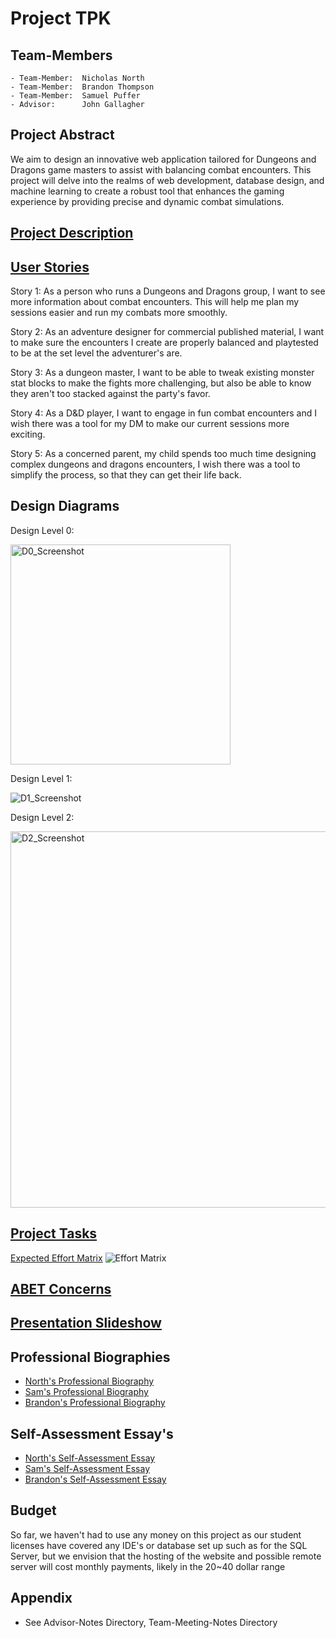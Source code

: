 # Project TPK

## Team-Members
    - Team-Member:  Nicholas North
    - Team-Member:  Brandon Thompson
    - Team-Member:  Samuel Puffer
    - Advisor:      John Gallagher

## Project Abstract

We aim to design an innovative web application tailored for Dungeons and Dragons game masters to assist with balancing combat encounters. This project will delve into the realms of web development, database design, and machine learning to create a robust tool that enhances the gaming experience by providing precise and dynamic combat simulations.

## [Project Description](Documentation/Project-Overview.md)

## [User Stories](Ideation/User_Stories.md)

Story 1: As a person who runs a Dungeons and Dragons group, I want to see more information about combat encounters. This will help me plan my sessions easier and run my combats more smoothly. 

Story 2: As an adventure designer for commercial published material, I want to make sure the encounters I create are properly balanced and playtested to be at the set level the adventurer's are. 

Story 3: As a dungeon master, I want to be able to tweak existing monster stat blocks to make the fights more challenging, but also be able to know they aren't too stacked against the party's favor.

Story 4: As a D&D player, I want to engage in fun combat encounters and I wish there was a tool for my DM to make our current sessions more exciting.

Story 5: As a concerned parent, my child spends too much time designing complex dungeons and dragons encounters, I wish there was a tool to simplify the process, so that they can get their life back. 


## Design Diagrams

Design Level 0:

<img width="352" alt="D0_Screenshot" src="https://github.com/user-attachments/assets/a979b51b-5cef-4e68-bf37-2aa248fdb1c5">

Design Level 1:

![D1_Screenshot](https://github.com/user-attachments/assets/f3bd9f6d-88e5-4b35-90d2-05b1741ab5d6)

Design Level 2:

<img width="602" alt="D2_Screenshot" src="https://github.com/user-attachments/assets/7d7eabc6-fbc3-4a3c-9b39-f3f25e1d4116">

## [Project Tasks](Ideation/Tasklist.md)

[Expected Effort Matrix](Documentation/Effort-Matrix.png)
![Effort Matrix](https://github.com/user-attachments/assets/f6ef6c40-4c4f-47dd-a57d-ed4a6c1e6a5b)


## [ABET Concerns](Documentation/Overview/Project-Constraints-Essay.md)

## [Presentation Slideshow](Documentation/Team-TPK-Presentation.pptx)

## Professional Biographies
- [North's Professional Biography](Professional-Profiles/North's-Professional-Biography.md)
- [Sam's Professional Biography](Professional-Profiles/Brandon-Thompson-Professional-Biography.md)
- [Brandon's Professional Biography](Professional-Profiles/Sam-Puffer-Professional-Biography.md)

## Self-Assessment Essay's
- [North's Self-Assessment Essay](Professional-Profiles/Nick-North-Self-Assessment.md)
- [Sam's Self-Assessment Essay](Professional-Profiles/Samuel-Self-Assessment.docx)
- [Brandon's Self-Assessment Essay](Professional-Profiles/Brandon-Self-Assessment)

## Budget

So far, we haven't had to use any money on this project as our student licenses have covered any IDE's or database set up such as for the SQL Server, but we envision that the hosting of the website and possible remote server will cost monthly payments, likely in the 20~40 dollar range

## Appendix
- See Advisor-Notes Directory, Team-Meeting-Notes Directory
